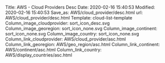 Title: AWS - Cloud Providers Desc
Date: 2020-02-16 15:40:53
Modified: 2020-02-16 15:40:53
Save_as: AWS/cloud_provider/desc.html
url: AWS/cloud_provider/desc.html
Template: cloud-list-template
Column_image_cloudprovider: sort_icon_desc.svg
Column_image_georegion: sort_icon_none.svg
Column_image_continent: sort_icon_none.svg
Column_image_country: sort_icon_none.svg
Column_link_cloudprovider: AWS/cloud_provider/asc.html
Column_link_georegion: AWS/geo_region/asc.html
Column_link_continent: AWS/continent/asc.html
Column_link_country: AWS/display_countries/asc.html